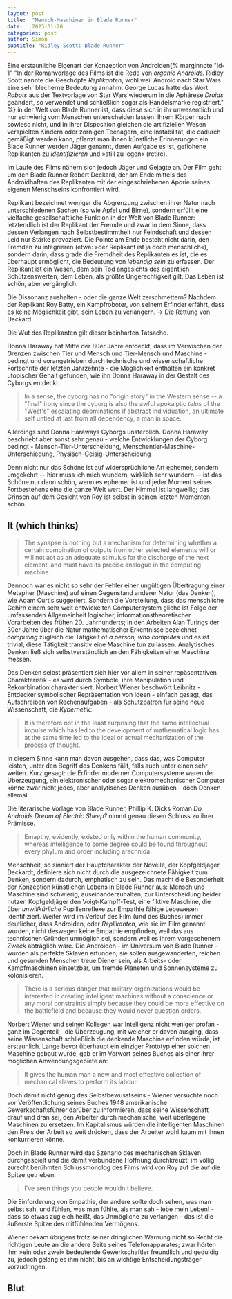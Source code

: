```yaml
---
layout: post
title:  "Mensch-Maschinen in Blade Runner"
date:   2023-01-20
categories: post
author: Simon
subtitle: "Ridley Scott: Blade Runner"
---
```


Eine erstaunliche Eigenart der Konzeption von Androiden{% marginnote "id-1" "In der Romanvorlage des Films ist die Rede von *organic Androids.* Ridley Scott nannte die Geschöpfe *Replikanten*, wohl weil Android nach Star Wars eine sehr blecherne Bedeutung annahm. George Lucas hatte das Wort *Robots* aus der Textvorlage von Star Wars wiederum in die Aphärese *Droids* geändert, so verwendet und schließlich sogar als Handelsmarke registriert." %} in der Welt von Blade Runner ist, dass diese sich in ihr unwesentlich und nur schwierig vom Menschen unterscheiden lassen. Ihrem Körper nach sowieso nicht, und in ihrer Disposition gleichen die artifiziellen Wesen verspielten Kindern oder zornigen Teenagern, eine Instabilität, die dadurch gemäßigt werden kann, pflanzt man ihnen künstliche Erinnerungen ein. Blade Runner werden Jäger genannt, deren Aufgabe es ist, geflohene Replikanten zu *identifizieren* und »still zu legen« (retire). 

Im Laufe des Films nähern sich jedoch Jäger und Gejagte an. Der Film geht um den Blade Runner Robert Deckard, der am Ende mittels des Androidhaften des Replikanten mit der eingeschriebenen Aporie seines eigenen Menschseins konfrontiert wird.

Replikant bezeichnet weniger die Abgrenzung zwischen ihrer Natur nach unterschiedenen Sachen (so wie Apfel und Birne), sondern erfüllt eine vielfache gesellschaftliche Funktion in der Welt von Blade Runner: letztendlich ist der Replikant der Fremde und zwar in dem Sinne, dass dessen Verlangen nach Selbstbestimmtheit nur Feindschaft und dessen Leid nur Stärke provoziert. Die Pointe am Ende besteht nicht darin, den Fremden zu integrieren (etwa: »der Replikant ist ja doch menschlich«), sondern darin, dass grade die Fremdheit des Replikanten es ist, die es überhaupt ermöglicht, die Bedeutung von *lebendig sein* zu erfassen. Der Replikant ist ein Wesen, dem sein Tod angesichts des eigentlich Schützenswerten, dem Leben, als größte Ungerechtigkeit gilt. Das Leben ist schön, aber vergänglich. 

Die Dissonanz aushalten - oder die ganze Welt zerschmettern? Nachdem der Replikant Roy Batty, ein Kampfroboter, von seinem Erfinder erfährt, dass es keine Möglichkeit gibt, sein Leben zu verlängern. -> Die Rettung von Deckard

Die Wut des Replikanten gilt dieser beinharten Tatsache.

Donna Haraway hat Mitte der 80er Jahre entdeckt, dass im Verwischen der Grenzen zwischen Tier und Mensch und Tier-Mensch und Maschine - bedingt und vorangetrieben durch technische und wissenschaftliche Fortschrite der letzten Jahrzehnte - die Möglichkeit enthalten
 ein konkret utopischer Gehalt gefunden, wie ihn Donna Haraway in der Gestalt des Cyborgs entdeckt:

> In a sense, the cyborg has no "origin story" in the Western sense -- a "final" irony since the cyborg is also the awful apokalptic *telos* of the "West's" escalating deominations if abstract individuation, an ultimate self untied at last from all dependency, a man in space.

Allerdings sind Donna Haraways Cyborgs unsterblich. Donna Haraway beschriebt aber sonst sehr genau - welche Entwicklungen der Cyborg bedingt - Mensch-Tier-Unterscheidung, Menschentier-Maschine-Unterschiedung, Physisch-Geisig-Unterscheidung

Denn nicht nur das Schöne ist auf widersprüchliche Art ephemer, sondern umgekehrt -- hier muss ich mich wundern, wirklich sehr wundern -- ist das Schöne nur dann schön, wenn es ephemer ist und jeder Moment seines Fortbestehens eine die ganze Welt wert. Der Himmel ist langweilig; das Grinsen auf dem Gesicht von Roy ist selbst in seinen letzten Momenten schön. 



## It (which thinks)

> The synapse is nothing but a mechanism for determining whether a certain combination of outputs from other selected elements will or will not act as an adequate stimulus for the discharge of the next element, and must have its precise analogue in the computing machine.

Dennoch war es nicht so sehr der Fehler einer ungültigen Übertragung einer Metapher (Maschine) auf einen Gegenstand anderer Natur (das Denken), wie Adam Curtis suggeriert. Sondern die Vorstellung, dass das menschliche Gehirn einem sehr weit entwickelten Computersystem gliche ist Folge der umfassenden Allgemeinheit logischer, informationstheoretischer Vorarbeiten des frühen 20. Jahrhunderts; in den  Arbeiten Alan Turings der 30er Jahre über die Natur mathematischer Erkentnisse bezeichnet *computing* zugleich die Tätigkeit of *a person, who computes* und es ist trivial, diese Tätigkeit transitiv eine Maschine tun zu lassen. Analytisches Denken ließ sich selbstverständlich an den Fähigkeiten einer Maschine messen.

Das Denken selbst präsentiert sich hier vor allem in seiner repäsentativen Charakteristik - es wird durch Symbole, ihre Manipulation und Rekombination charakterisiert. Norbert Wiener beschwört Leibnitz - Entdecker symbolischer Repräsentation von Ideen - einfach gesagt, das Aufschreiben von Rechenaufgaben - als Schutzpatron für seine neue Wissenschaft, die *Kybernetik*:

> It is therefore not in the least surprising that the same intellectual impulse which has led to the development of mathematical logic has at the same time led to the ideal or actual mechanization of the process of thought.

In diesem Sinne kann man davon ausgehen, dass das, was Computer leisten, unter den Begriff des Denkens fällt, falls auch unter einen sehr weiten. Kurz gesagt: die Erfinder moderner Computersysteme waren der Überzeugung, ein elektronischer oder sogar elektromechanischer Computer könne zwar nicht jedes, aber analytisches Denken ausüben - doch Denken allemal.

Die literarische Vorlage von Blade Runner, Phillip K. Dicks Roman *Do Androids Dream of Electric Sheep?* nimmt genau diesen Schluss zu ihrer Prämisse.

> Emapthy, evidently, existed only within the human community, whereas intelligence to some degree could be found throughout every phylum and order including arachnida.

Menschheit, so sinniert der Hauptcharakter der Novelle, der Kopfgeldjäger Deckardt, definiere sich nicht durch die ausgezeichnete Fähigkeit zum Denken, sondern dadurch, emphatisch zu sein. Das macht die Besonderheit der Konzeption künstlichen Lebens in Blade Runner aus: Mensch und Maschine sind schwierig, auseinanderzuhalten; zur Unterscheidung beider nutzen Kopfgeldjäger den Voigt-Kampff-Test, eine fiktive Maschine, die über *unwillkürliche* Pupillenreflexe zur Empathie fähige Lebewesen identifiziert. Weiter wird im Verlauf des Film (und des Buches) immer deutlicher, dass Androiden, oder *Replikanten*, wie sie im Film genannt wurden, nicht deswegen keine Empathie empfinden, weil das aus technischen Gründen unmöglich sei, sondern weil es ihrem vorgesehenem *Zweck* abträglich wäre. Die Androiden - im Universum von Blade Runner - wurden als perfekte Sklaven erfunden; sie sollen ausgewanderten, reichen und gesunden Menschen treue Diener sein, als Arbeits- oder Kampfmaschinen einsetzbar, um fremde Planeten und Sonnensysteme zu kolonisieren.

> There is a serious danger that military organizations would be interested in creating intelligent machines without a conscience or any moral constraints simply because they could be more effective on the battlefield and because they would never question orders.

Norbert Wiener und seinen Kollegen war Intelligenz nicht weniger profan - ganz im Gegenteil - die Überzeugung, mit welcher er davon ausging, dass seine Wissenschaft schließlich die denkende Maschine erfinden würde, ist erstaunlich. Lange bevor überhaupt ein einziger Prototyp einer solchen Maschine gebaut wurde, gab er im Vorwort seines Buches als einer ihrer möglichen Anwendungsgebiete  an:

> It gives the human man a new and most effective collection of mechanical slaves to perform its labour.

Doch damit nicht genug des Selbstbewusstseins - Wiener versuchte noch vor Veröffentlichung seines Buches 1948 amerikanische Gewerkschaftsführer darüber zu informieren, dass seine Wissenschaft drauf und dran sei, den Arbeiter durch mechanische, weit überlegene Maschinen zu ersetzen. Im Kapitalismus würden die intelligenten Maschinen den Preis der Arbeit so weit drücken, dass der Arbeiter wohl kaum mit ihnen konkurrieren könne.

Doch in Blade Runner wird das Szenario des mechanischen Sklaven durchgespielt und die damit verbundene Hoffnung durchkreuzt: im völlig zurecht berühmten Schlussmonolog des Films wird von Roy auf die auf die Spitze getrieben: 

> I've seen things you people wouldn't believe.

Die Einforderung von Empathie, der andere sollte doch sehen, was man selbst sah, und fühlen, was man fühlte, als man sah - lebe mein Leben! - dass so etwas zugleich heißt, das Unmögliche zu verlangen - das ist die äußerste Spitze des mitfühlenden Vermögens.

Wiener bekam übrigens trotz seiner dringlichen Warnung nicht so Recht die richtigen Leute an die andere Seite seines Telefonapparates; zwar hörten ihm »ein oder zwei« bedeutende Gewerkschaftler freundlich und geduldig zu, jedoch gelang es ihm nicht,  bis an wichtige Entscheidungsträger vorzudringen.

## Blut





<!-- 

Trotz Antagonismus zwischen Roy und Deckard gehen sie aufeinander zu

Gerade die Ernüchterung der 70er & 80er Jahre, dass das Denken nicht so einfach maschinell zu erzeugen ist, der Arbeiter nicht aufsteht aus der Wissenschaft, macht ihn optimal um zu modellieren wenn wir versuchen auf das nicht-emphatische, das mörderische Andere, das verurteilt-zum-sterben, das defekte zuzugehen.

Als Deckard ängstlich, besiegt und um sein Leben verzweifelt über dem Abgrund hängt, Roy über ihm sich aufbaut und sagt:

> Quite an experience to live in feat isn't it? That's what it is to be a slave.

ist der Kampf vorüber. Es ging nie darum, den Mörder zu morden. Es ging darum, verstanden zu werden.

Einer kleinen Gruppe von Wissenschaftlern - solche, deren Feld bislang theoretisch bis seltsam anmutete - bereitete der 2. Weltkrieg einen großen Auftritt. Der Krieg gab ihrer Wissenschaft, die irgendwo zwischen Teilgebieten der Mathematik, der Logik, der Physik und der Philosophie ihren Ursprung und noch lange keinen Namen hatte, die Gelegenheit zur Verwirklichung theoretischer Erkentnisse, und mit ihren maschinellen Wirklichkeiten kamen nur mehr neue Erkentnisse zur Welt: Jedenfalls wurden Ende der 30er Jahre die ersten - in fast allen Konfliktparteien zeitgleich, kein Wunder, denn sie waren Kopfgeburten, vorbereitet durch internationale, jahrzehntelange theoretische Arbeit auf den Gebieten der formalen Logik, Algebra und der Erforschung statistischer Mechanik und thermodynamischer Prinzipien.

Computer schon deswegen keine Metapher, weil Computer = the person, who computes

1. Mechanisch, Vakuumröhren und Magnettechnik, Transistortechnik


https://documents-dds-ny.un.org/doc/UNDOC/GEN/N21/037/72/PDF/N2103772.pdf?OpenElement  -- S. 17 UN Bericht
https://thebulletin.org/2021/05/was-a-flying-killer-robot-used-in-libya-quite-possibly/ -- Hintergründe
